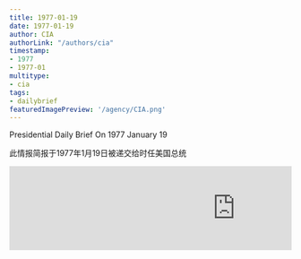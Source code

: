 ```yaml
---
title: 1977-01-19
date: 1977-01-19
author: CIA 
authorLink: "/authors/cia"
timestamp: 
- 1977
- 1977-01
multitype: 
- cia
tags: 
- dailybrief
featuredImagePreview: '/agency/CIA.png'
---
```



Presidential Daily Brief On 1977 January 19

此情报简报于1977年1月19日被递交给时任美国总统

<!--more-->





<div id="over" style="width:100%; overflow:hidden"> <iframe id="sFrame" name="sFrame" frameborder="no" border="0"  allowfullscreen marginwidth="0" scrolling="no" src = " https://internationalcommunism.com/CIA/1977-01-19.html "  style = " position:absulute; width: 806px; top: 300;" > </iframe> </div>